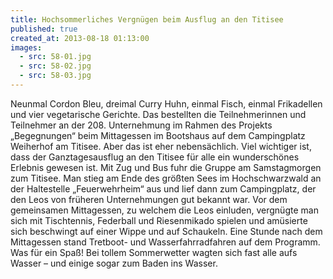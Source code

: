 ```yaml
---
title: Hochsommerliches Vergnügen beim Ausflug an den Titisee
published: true
created_at: 2013-08-18 01:13:00
images:
  - src: 58-01.jpg
  - src: 58-02.jpg
  - src: 58-03.jpg
---
```


Neunmal Cordon Bleu, dreimal Curry Huhn, einmal Fisch, einmal Frikadellen und vier vegetarische Gerichte. Das bestellten die Teilnehmerinnen und Teilnehmer an der 208. Unternehmung im Rahmen des Projekts „Begegnungen“ beim Mittagessen im Bootshaus auf dem Campingplatz Weiherhof am Titisee. Aber das ist eher nebensächlich. Viel wichtiger ist, dass der Ganztagesausflug an den Titisee für alle ein wunderschönes Erlebnis gewesen ist. Mit Zug und Bus fuhr die Gruppe am Samstagmorgen zum Titisee. Man stieg am Ende des größten Sees im Hochschwarzwald an der Haltestelle „Feuerwehrheim“ aus und lief dann zum Campingplatz, der den Leos von früheren Unternehmungen gut bekannt war. Vor dem gemeinsamen Mittagessen, zu welchem die Leos einluden, vergnügte man sich mit Tischtennis, Federball und Riesenmikado spielen und amüsierte sich beschwingt auf einer Wippe und auf Schaukeln.
Eine Stunde nach dem Mittagessen stand Tretboot- und Wasserfahrradfahren auf dem Programm. Was für ein Spaß! Bei tollem Sommerwetter wagten sich fast alle aufs Wasser – und einige sogar zum Baden ins Wasser.
